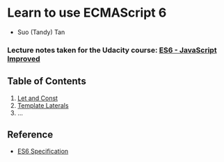 # Learn to use ECMAScript 6

* Suo (Tandy) Tan

### Lecture notes taken for the Udacity course: [ES6 - JavaScript Improved](https://www.udacity.com/course/es6-javascript-improved--ud356)

## Table of Contents

1.  [Let and Const](Syntax/01-let_and_const.md)
2.  [Template Laterals](Syntax/02-template_literals.md)
3.  ...

## Reference

* [ES6 Specification](http://www.ecma-international.org/ecma-262/6.0/)
